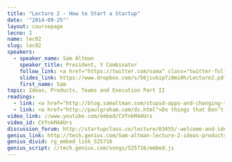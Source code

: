 ```yaml
---
title: "Lecture 2 - How to Start a Startup"
date: '"2014-09-25"'
layout: coursepage
lecno: 2
name: lec02
slug: lec02
speakers:
  - speaker_name: Sam Altman
    speaker_title: President, Y Combinator
    follow_link: <a href="https://twitter.com/sama" class="twitter-follow-button" data-show-count="false" data-show-screen-name="true">Follow @sama</a>
    slides_link: https://www.dropbox.com/s/56jiukip7i8mi0h/Lecture2.pdf?dl=0
    first_name: Sam
topic: Ideas, Products, Teams and Execution Part II
readings:
  - link: <a href="http://blog.samaltman.com/stupid-apps-and-changing-the-world">Stupid Apps and Changing the World</a> by Sam Altman
  - link: <a href="http://paulgraham.com/ds.html">Do things that Don’t Scale</a> by Paul Graham
video_link: //www.youtube.com/embed/CVfnkM44Urs
video_id: CVfnkM44Urs
discussion_forum: http://startupclass.co/lecture/83455/-welcome-and-ideas-products-teams-and-execution-part-iibr
genius_link: http://tech.genius.com/Sam-altman-lecture-2-ideas-products-teams-and-execution-part-ii-annotated
genius_divid: rg_embed_link_525716
genius_script: //tech.genius.com/songs/525716/embed.js
---
```

